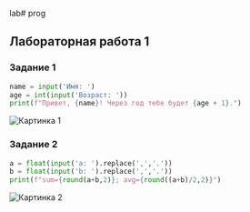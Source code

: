 lab# prog
## Лабораторная работа 1

### Задание 1
```python
name = input('Имя: ')
age = int(input('Возраст: '))
print(f"Привет, {name}! Через год тебе будет {age + 1}.")
```
![Картинка 1](/Users/sona/Desktop/prog/scr/lab01/img/e01_img.png)

### Задание 2
```python
a = float(input('a: ').replace(',','.'))
b = float(input('b: ').replace(',','.'))
print(f"sum={round(a+b,2)}; avg={round((a+b)/2,2)}")
```
![Картинка 2](/Users/sona/Desktop/prog/scr/lab01/img/e02_img.png)